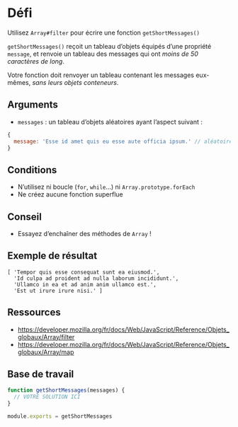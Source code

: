 # Défi

Utilisez `Array#filter` pour écrire une fonction `getShortMessages()`

`getShortMessages()` reçoit un tableau d’objets équipés d’une propriété `message`, et renvoie un tableau des messages qui ont *moins de 50 caractères de long*.

Votre fonction doit renvoyer un tableau contenant les messages eux-mêmes, *sans leurs objets conteneurs*.

## Arguments

* `messages` : un tableau d’objets aléatoires ayant l’aspect suivant :

```js
{
  message: 'Esse id amet quis eu esse aute officia ipsum.' // aléatoire
}
```

## Conditions

* N’utilisez ni boucle (`for`, `while`…) ni `Array.prototype.forEach`
* Ne créez aucune fonction superflue

## Conseil

* Essayez d’enchaîner des méthodes de `Array` !

## Exemple de résultat

```
[ 'Tempor quis esse consequat sunt ea eiusmod.',
  'Id culpa ad proident ad nulla laborum incididunt.',
  'Ullamco in ea et ad anim anim ullamco est.',
  'Est ut irure irure nisi.' ]
```

## Ressources

* https://developer.mozilla.org/fr/docs/Web/JavaScript/Reference/Objets_globaux/Array/filter
* https://developer.mozilla.org/fr/docs/Web/JavaScript/Reference/Objets_globaux/Array/map

## Base de travail

```js
function getShortMessages(messages) {
  // VOTRE SOLUTION ICI
}

module.exports = getShortMessages
```

